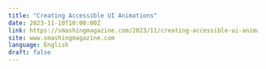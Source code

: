 ```yaml
---
title: "Creating Accessible UI Animations"
date: 2023-11-10T10:00:00Z
link: https://smashingmagazine.com/2023/11/creating-accessible-ui-animations/?utm_medium=RSS&utm_source=news.12bit.vn
site: www.smashingmagazine.com
language: English
draft: false
---
```

